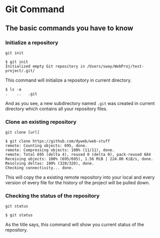 # Git Command

## The basic commands you have to know

### Initialize a repository
``git init``
```
$ git init
Initialized empty Git repository in /Users/sway/WebProj/test-project/.git/
```

This command will initialize a repository in current directory.
```
$ ls -a
.    ..   .git
```
 And as you see, a new subdirectory named ``.git`` was created in current directory which contains all your repository files.

### Clone an existing repository

``git clone [url]``

```
$ git clone https://github.com/dyweb/web-stuff
remote: Counting objects: 695, done.
remote: Compressing objects: 100% (11/11), done.
remote: Total 695 (delta 4), reused 0 (delta 0), pack-reused 684
Receiving objects: 100% (695/695), 1.56 MiB | 224.00 KiB/s, done.
Resolving deltas: 100% (320/320), done.
Checking connectivity... done.
```

This will copy the a existing remote repository into your local and every version of every file for the history of the project will be pulled down.

### Checking the status of the repository

``git status``

```
$ git status

```
As the title says, this command will show you current status of the repository.